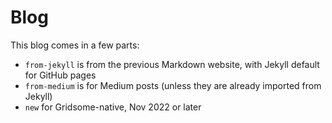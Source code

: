 # Blog

This blog comes in a few parts:

- `from-jekyll` is from the previous Markdown website, with Jekyll default for GitHub pages
- `from-medium` is for Medium posts (unless they are already imported from Jekyll)
- `new` for Gridsome-native, Nov 2022 or later
